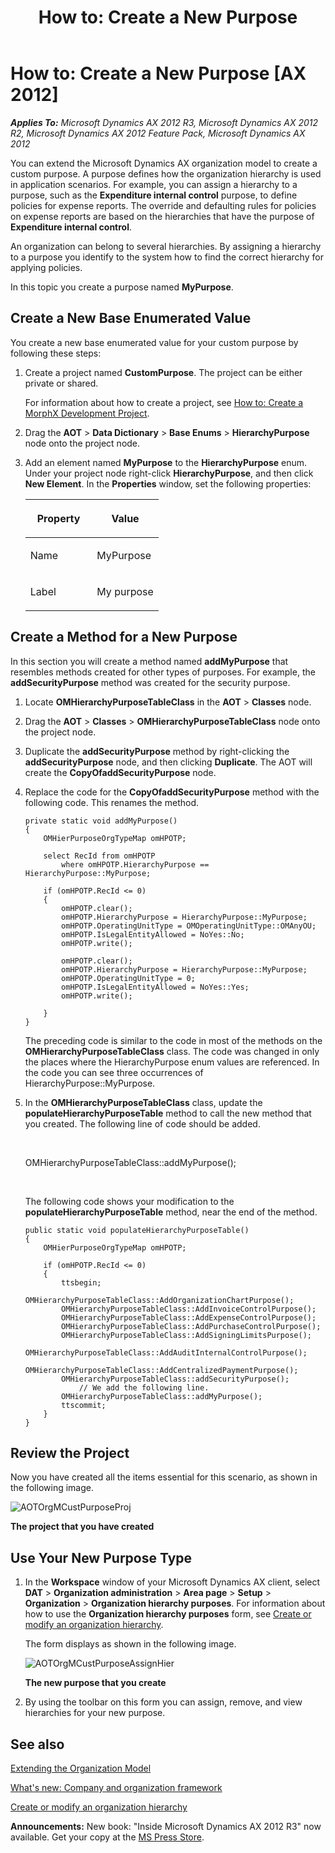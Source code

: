 ﻿---
title: 'How to: Create a New Purpose'
TOCTitle: 'How to: Create a New Purpose'
ms:assetid: edf8c448-4373-4f98-8861-98fdbd61ac06
ms:mtpsurl: https://msdn.microsoft.com/en-us/library/Gg989800(v=AX.60)
ms:contentKeyID: 35405157
ms.date: 05/18/2015
mtps_version: v=AX.60
---

# How to: Create a New Purpose [AX 2012]


_**Applies To:** Microsoft Dynamics AX 2012 R3, Microsoft Dynamics AX 2012 R2, Microsoft Dynamics AX 2012 Feature Pack, Microsoft Dynamics AX 2012_

You can extend the Microsoft Dynamics AX organization model to create a custom purpose. A purpose defines how the organization hierarchy is used in application scenarios. For example, you can assign a hierarchy to a purpose, such as the **Expenditure internal control** purpose, to define policies for expense reports. The override and defaulting rules for policies on expense reports are based on the hierarchies that have the purpose of **Expenditure internal control**.

An organization can belong to several hierarchies. By assigning a hierarchy to a purpose you identify to the system how to find the correct hierarchy for applying policies.

In this topic you create a purpose named **MyPurpose**.

## Create a New Base Enumerated Value

You create a new base enumerated value for your custom purpose by following these steps:

1.  Create a project named **CustomPurpose**. The project can be either private or shared.
    
    For information about how to create a project, see [How to: Create a MorphX Development Project](how-to-create-a-morphx-development-project.md).

2.  Drag the **AOT** \> **Data Dictionary** \> **Base Enums** \> **HierarchyPurpose** node onto the project node.

3.  Add an element named **MyPurpose** to the **HierarchyPurpose** enum. Under your project node right-click **HierarchyPurpose**, and then click **New Element**. In the **Properties** window, set the following properties:
    
    <table>
    <colgroup>
    <col style="width: 50%" />
    <col style="width: 50%" />
    </colgroup>
    <thead>
    <tr class="header">
    <th><p>Property</p></th>
    <th><p>Value</p></th>
    </tr>
    </thead>
    <tbody>
    <tr class="odd">
    <td><p>Name</p></td>
    <td><p>MyPurpose</p></td>
    </tr>
    <tr class="even">
    <td><p>Label</p></td>
    <td><p>My purpose</p></td>
    </tr>
    </tbody>
    </table>


## Create a Method for a New Purpose

In this section you will create a method named **addMyPurpose** that resembles methods created for other types of purposes. For example, the **addSecurityPurpose** method was created for the security purpose.

1.  Locate **OMHierarchyPurposeTableClass** in the **AOT** \> **Classes** node.

2.  Drag the **AOT** \> **Classes** \> **OMHierarchyPurposeTableClass** node onto the project node.

3.  Duplicate the **addSecurityPurpose** method by right-clicking the **addSecurityPurpose** node, and then clicking **Duplicate**. The AOT will create the **CopyOfaddSecurityPurpose** node.

4.  Replace the code for the **CopyOfaddSecurityPurpose** method with the following code. This renames the method.
    
        private static void addMyPurpose()
        {
            OMHierPurposeOrgTypeMap omHPOTP;
        
            select RecId from omHPOTP
                where omHPOTP.HierarchyPurpose == HierarchyPurpose::MyPurpose;
        
            if (omHPOTP.RecId <= 0)
            {
                omHPOTP.clear();
                omHPOTP.HierarchyPurpose = HierarchyPurpose::MyPurpose;
                omHPOTP.OperatingUnitType = OMOperatingUnitType::OMAnyOU;
                omHPOTP.IsLegalEntityAllowed = NoYes::No;
                omHPOTP.write();
        
                omHPOTP.clear();
                omHPOTP.HierarchyPurpose = HierarchyPurpose::MyPurpose;
                omHPOTP.OperatingUnitType = 0;
                omHPOTP.IsLegalEntityAllowed = NoYes::Yes;
                omHPOTP.write();
        
            }
        }
    
    The preceding code is similar to the code in most of the methods on the **OMHierarchyPurposeTableClass** class. The code was changed in only the places where the HierarchyPurpose enum values are referenced. In the code you can see three occurrences of HierarchyPurpose::MyPurpose.

5.  In the **OMHierarchyPurposeTableClass** class, update the **populateHierarchyPurposeTable** method to call the new method that you created. The following line of code should be added.
    
     
    
    OMHierarchyPurposeTableClass::addMyPurpose();
    
     
    
    The following code shows your modification to the **populateHierarchyPurposeTable** method, near the end of the method.
    
        public static void populateHierarchyPurposeTable()
        {
            OMHierPurposeOrgTypeMap omHPOTP;
        
            if (omHPOTP.RecId <= 0)
            {
                ttsbegin;
                OMHierarchyPurposeTableClass::AddOrganizationChartPurpose();
                OMHierarchyPurposeTableClass::AddInvoiceControlPurpose();
                OMHierarchyPurposeTableClass::AddExpenseControlPurpose();
                OMHierarchyPurposeTableClass::AddPurchaseControlPurpose();
                OMHierarchyPurposeTableClass::AddSigningLimitsPurpose();
                OMHierarchyPurposeTableClass::AddAuditInternalControlPurpose();
                OMHierarchyPurposeTableClass::AddCentralizedPaymentPurpose();
                OMHierarchyPurposeTableClass::addSecurityPurpose();
                    // We add the following line.
                OMHierarchyPurposeTableClass::addMyPurpose();
                ttscommit;
            }
        }

## Review the Project

Now you have created all the items essential for this scenario, as shown in the following image.

![AOTOrgMCustPurposeProj](images/Gg989800.AOTOrgMCustPurposeProj(en-us,AX.60).jpg "AOTOrgMCustPurposeProj")

**The project that you have created**

## Use Your New Purpose Type

1.  In the **Workspace** window of your Microsoft Dynamics AX client, select **DAT** \> **Organization administration** \> **Area page** \> **Setup** \> **Organization** \> **Organization hierarchy purposes**. For information about how to use the **Organization hierarchy purposes** form, see [Create or modify an organization hierarchy](https://msdn.microsoft.com/en-us/library/hh227463\(v=ax.60\)).
    
    The form displays as shown in the following image.
    
    ![AOTOrgMCustPurposeAssignHier](images/Gg989800.AOTOrgMCustPurposeAssignHier(en-us,AX.60).jpg "AOTOrgMCustPurposeAssignHier")
    
    **The new purpose that you create**

2.  By using the toolbar on this form you can assign, remove, and view hierarchies for your new purpose.

## See also

[Extending the Organization Model](extending-the-organization-model.md)

[What's new: Company and organization framework](https://msdn.microsoft.com/en-us/library/dn507119\(v=ax.60\))

[Create or modify an organization hierarchy](https://msdn.microsoft.com/en-us/library/hh227463\(v=ax.60\))

  
**Announcements:** New book: "Inside Microsoft Dynamics AX 2012 R3" now available. Get your copy at the [MS Press Store](https://www.microsoftpressstore.com/store/inside-microsoft-dynamics-ax-2012-r3-9780735685109).


